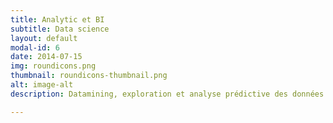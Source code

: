 ```yaml
---
title: Analytic et BI
subtitle: Data science
layout: default
modal-id: 6
date: 2014-07-15
img: roundicons.png
thumbnail: roundicons-thumbnail.png
alt: image-alt
description: Datamining, exploration et analyse prédictive des données internes.

---
```

